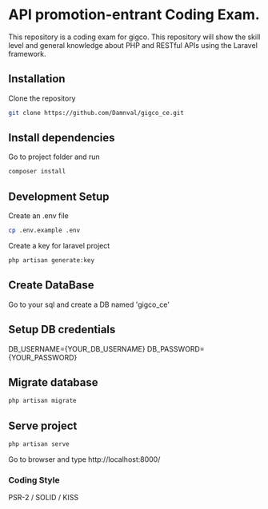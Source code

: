 
# API promotion-entrant Coding Exam.

This repository is a coding exam for gigco. This repository will show the skill level and general knowledge about PHP and RESTful APIs using the Laravel framework. 

## Installation

Clone the repository 

```bash
git clone https://github.com/Damnval/gigco_ce.git
```

## Install dependencies

Go to project folder and run 

```bash
composer install
```

## Development Setup

Create an .env file

```bash
cp .env.example .env
```

Create a key for laravel project

```bash
php artisan generate:key
```

## Create DataBase 

Go to your sql and create a DB named 'gigco_ce'

## Setup DB credentials

DB_USERNAME={YOUR_DB_USERNAME}
DB_PASSWORD={YOUR_PASSWORD}

## Migrate database

```bash
php artisan migrate
```

## Serve project

```bash
php artisan serve
```
Go to browser and type http://localhost:8000/

### Coding Style

PSR-2 / SOLID / KISS



